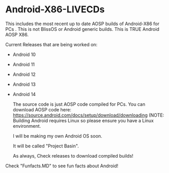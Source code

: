 # Android-X86-LIVECDs
This includes the most recent up to date AOSP builds of Android-X86 for PCs . This is not BlissOS or Android generic builds. This is TRUE Android AOSP X86.

Current Releases that are being worked on: 

* Android 10

* Android 11

* Android 12

* Android 13

* Android 14

  The source code is just AOSP code compiled for PCs. You can download AOSP code here: https://source.android.com/docs/setup/download/downloading (NOTE: Building Android requires Linux so please ensure you have a Linux environment. 

  I will be making my own Android OS soon.

  It will be called "Project Basin".

  As always, Check releases to download compiled builds!


Check "Funfacts.MD" to see fun facts about Android!
